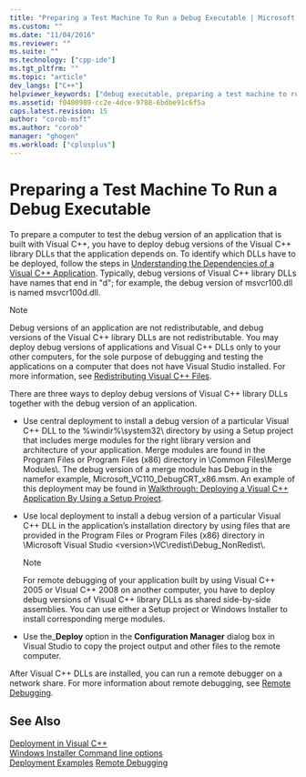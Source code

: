 ```yaml
---
title: "Preparing a Test Machine To Run a Debug Executable | Microsoft Docs"
ms.custom: ""
ms.date: "11/04/2016"
ms.reviewer: ""
ms.suite: ""
ms.technology: ["cpp-ide"]
ms.tgt_pltfrm: ""
ms.topic: "article"
dev_langs: ["C++"]
helpviewer_keywords: ["debug executable, preparing a test machine to run"]
ms.assetid: f0400989-cc2e-4dce-9788-6bdbe91c6f5a
caps.latest.revision: 15
author: "corob-msft"
ms.author: "corob"
manager: "ghogen"
ms.workload: ["cplusplus"]
---
```

# Preparing a Test Machine To Run a Debug Executable
To prepare a computer to test the debug version of an application that is built with Visual C++, you have to deploy debug versions of the Visual C++ library DLLs that the application depends on. To identify which DLLs have to be deployed, follow the steps in [Understanding the Dependencies of a Visual C++ Application](../ide/understanding-the-dependencies-of-a-visual-cpp-application.md). Typically, debug versions of Visual C++ library DLLs have names that end in "d"; for example, the debug version of msvcr100.dll is named msvcr100d.dll.  
  
> [!NOTE]
>  Debug versions of an application are not redistributable, and debug versions of the Visual C++ library DLLs are not redistributable. You may deploy debug versions of applications and Visual C++ DLLs only to your other computers, for the sole purpose of debugging and testing the applications on a computer that does not have Visual Studio installed. For more information, see [Redistributing Visual C++ Files](../ide/redistributing-visual-cpp-files.md).  
  
 There are three ways to deploy debug versions of Visual C++ library DLLs together with the debug version of an application.  
  
-   Use central deployment to install a debug version of a particular Visual C++ DLL to the %windir%\system32\ directory by using a Setup project that includes merge modules for the right library version and architecture of your application. Merge modules are found in the Program Files or Program Files (x86) directory in \Common Files\Merge Modules\\. The debug version of a merge module has Debug in the namefor example, Microsoft_VC110_DebugCRT_x86.msm. An example of this deployment may be found in [Walkthrough: Deploying a Visual C++ Application By Using a Setup Project](../ide/walkthrough-deploying-a-visual-cpp-application-by-using-a-setup-project.md).  
  
-   Use local deployment to install a debug version of a particular Visual C++ DLL in the application’s installation directory by using files that are provided in the Program Files or Program Files (x86) directory in \Microsoft Visual Studio \<version>\VC\redist\Debug_NonRedist\\.  
  
    > [!NOTE]
    >  For remote debugging of your application built by using Visual C++ 2005 or Visual C++ 2008 on another computer, you have to deploy debug versions of Visual C++ library DLLs as shared side-by-side assemblies. You can use either a Setup project or Windows Installer to install corresponding merge modules.  
  
-   Use the_**Deploy** option in the **Configuration Manager** dialog box in Visual Studio to copy the project output and other files to the remote computer. 
  
 After Visual C++ DLLs are installed, you can run a remote debugger on a network share. For more information about remote debugging, see [Remote Debugging](/visualstudio/debugger/remote-debugging.md).  
  
## See Also  
 
 [Deployment in Visual C++](../ide/deployment-in-visual-cpp.md)   
 [Windows Installer Command line options](http://msdn.microsoft.com/library/windows/desktop/aa367988.aspx)   
 [Deployment Examples](../ide/deployment-examples.md)
 [Remote Debugging](/visualstudio/debugger/remote-debugging.md)